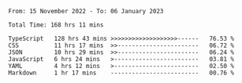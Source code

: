 <!-- <div align="center">
  
  ![](https://raw.githubusercontent.com/iaizawa0623/github-stats/master/generated/overview.svg#gh-dark-mode-only)
  ![](https://raw.githubusercontent.com/iaizawa0623/github-stats/master/generated/overview.svg#gh-light-mode-only)
  ![](https://raw.githubusercontent.com/iaizawa0623/github-stats/master/generated/languages.svg#gh-dark-mode-only)
  ![](https://raw.githubusercontent.com/iaizawa0623/github-stats/master/generated/languages.svg#gh-light-mode-only)

</div> -->


<!--
<a href="https://github.com/anuraghazra/github-readme-stats">
  <img src="https://github-readme-stats.vercel.app/api?username=iaizawa0623&show_icons=true&count_private=true&theme=dracula&line_height=40" />
  <img src="https://github-readme-stats.vercel.app/api/top-langs/?username=iaizawa0623&count_private=true&theme=dracula" />
</a>

***
-->

<!--START_SECTION:waka-->

```text
From: 15 November 2022 - To: 06 January 2023

Total Time: 168 hrs 11 mins

TypeScript   128 hrs 43 mins >>>>>>>>>>>>>>>>>>>------   76.53 %
CSS          11 hrs 17 mins  >>-----------------------   06.72 %
JSON         10 hrs 29 mins  >>-----------------------   06.24 %
JavaScript   6 hrs 24 mins   >------------------------   03.81 %
YAML         4 hrs 12 mins   >------------------------   02.50 %
Markdown     1 hr 17 mins    -------------------------   00.76 %
```

<!--END_SECTION:waka-->
